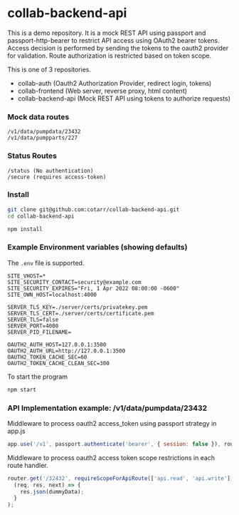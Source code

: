 # collab-backend-api

This is a demo repository.
It is a mock REST API using passport and passport-http-bearer to
restrict API access using OAuth2 bearer tokens. Access decision is
performed by sending the tokens to the oauth2 provider for validation.
Route authorization is restricted based on token scope.

This is one of 3 repositories.

- collab-auth (Oauth2 Authorization Provider, redirect login, tokens)
- collab-frontend (Web server, reverse proxy, html content)
- collab-backend-api (Mock REST API using tokens to authorize requests)


### Mock data routes
```
/v1/data/pumpdata/23432
/v1/data/pumpparts/227
```

### Status Routes
```
/status (No authentication)
/secure (requires access-token)
```

### Install

```bash
git clone git@github.com:cotarr/collab-backend-api.git
cd collab-backend-api

npm install

```
### Example Environment variables (showing defaults)

The `.env` file is supported.

```
SITE_VHOST=*
SITE_SECURITY_CONTACT=security@example.com
SITE_SECURITY_EXPIRES="Fri, 1 Apr 2022 08:00:00 -0600"
SITE_OWN_HOST=localhost:4000

SERVER_TLS_KEY=./server/certs/privatekey.pem
SERVER_TLS_CERT=./server/certs/certificate.pem
SERVER_TLS=false
SERVER_PORT=4000
SERVER_PID_FILENAME=

OAUTH2_AUTH_HOST=127.0.0.1:3500
OAUTH2_AUTH_URL=http://127.0.0.1:3500
OAUTH2_TOKEN_CACHE_SEC=60
OAUTH2_TOKEN_CACHE_CLEAN_SEC=300
```

To start the program
```bash
npm start
```
### API Implementation example:  /v1/data/pumpdata/23432

Middleware to process oauth2 access_token using passport strategy in app.js

```js
app.use('/v1', passport.authenticate('bearer', { session: false }), routes);
```

Middleware to process oauth2 access token scope restrictions in each route handler.

```js
router.get('/32432', requireScopeForApiRoute(['api.read', 'api.write']),
  (req, res, next) => {
    res.json(dummyData);
  }
);
```

